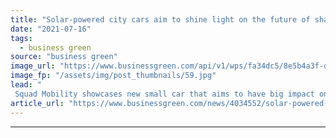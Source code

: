 ```yaml
---
title: "Solar-powered city cars aim to shine light on the future of shared mobility"
date: "2021-07-16"
tags: 
  - business green
source: "business green"
image_url: "https://www.businessgreen.com/api/v1/wps/fa34dc5/8e5b4a3f-de7b-4662-a562-05731f83f7b1/4/Squad-Solar-City-Car-for-Sharing-185x114.jpg"
image_fp: "/assets/img/post_thumbnails/59.jpg"
lead: "
 Squad Mobility showcases new small car that aims to have big impact on the future of city transport ..."
article_url: "https://www.businessgreen.com/news/4034552/solar-powered-city-cars-aim-shine-light-future-shared-mobility"
---
```


---
